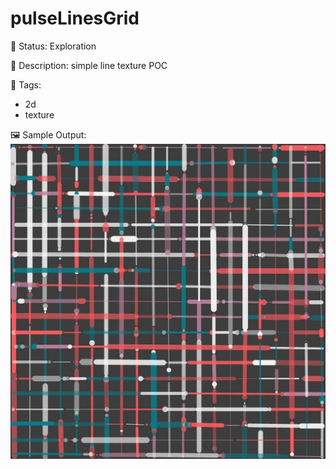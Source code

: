 # pulseLinesGrid

🧪 Status: Exploration

📎 Description: simple line texture POC 

🎨 Tags: 
- 2d
- texture 

🖼️ Sample Output:  
<img src="output.webp" alt="pulseLinesGrid sample output" width="800" />
